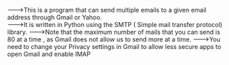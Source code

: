 --->This is a program that can send multiple emails to a given email address through Gmail or Yahoo.<br>
--->It is written in Python using the SMTP ( Simple mail transfer protocol) library.
--->Note that the maximum number of mails that you can send is 80 at a time , as Gmail does not allow us to send more at a time.
--->You need to change your Privacy settings in Gmail to allow less secure apps to open Gmail and enable IMAP
